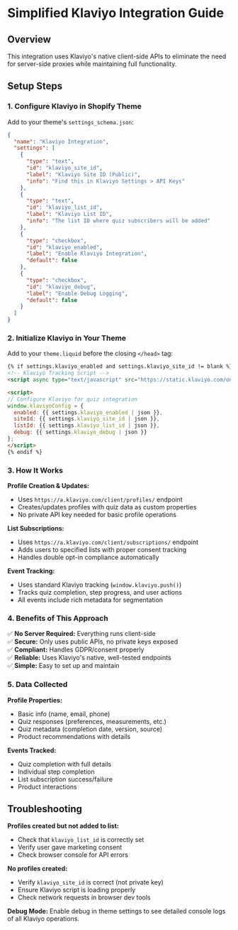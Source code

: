 # Simplified Klaviyo Integration Guide

## Overview
This integration uses Klaviyo's native client-side APIs to eliminate the need for server-side proxies while maintaining full functionality.

## Setup Steps

### 1. Configure Klaviyo in Shopify Theme
Add to your theme's `settings_schema.json`:

```json
{
  "name": "Klaviyo Integration",
  "settings": [
    {
      "type": "text",
      "id": "klaviyo_site_id", 
      "label": "Klaviyo Site ID (Public)",
      "info": "Find this in Klaviyo Settings > API Keys"
    },
    {
      "type": "text",
      "id": "klaviyo_list_id",
      "label": "Klaviyo List ID", 
      "info": "The list ID where quiz subscribers will be added"
    },
    {
      "type": "checkbox",
      "id": "klaviyo_enabled",
      "label": "Enable Klaviyo Integration",
      "default": false
    },
    {
      "type": "checkbox", 
      "id": "klaviyo_debug",
      "label": "Enable Debug Logging",
      "default": false
    }
  ]
}
```

### 2. Initialize Klaviyo in Your Theme
Add to your `theme.liquid` before the closing `</head>` tag:

```html
{% if settings.klaviyo_enabled and settings.klaviyo_site_id != blank %}
<!-- Klaviyo Tracking Script -->
<script async type="text/javascript" src="https://static.klaviyo.com/onsite/js/klaviyo.js?company_id={{ settings.klaviyo_site_id }}"></script>

<script>
// Configure Klaviyo for quiz integration
window.klaviyoConfig = {
  enabled: {{ settings.klaviyo_enabled | json }},
  siteId: {{ settings.klaviyo_site_id | json }},
  listId: {{ settings.klaviyo_list_id | json }},
  debug: {{ settings.klaviyo_debug | json }}
};
</script>
{% endif %}
```

### 3. How It Works

**Profile Creation & Updates:**
- Uses `https://a.klaviyo.com/client/profiles/` endpoint
- Creates/updates profiles with quiz data as custom properties
- No private API key needed for basic profile operations

**List Subscriptions:**
- Uses `https://a.klaviyo.com/client/subscriptions/` endpoint  
- Adds users to specified lists with proper consent tracking
- Handles double opt-in compliance automatically

**Event Tracking:**
- Uses standard Klaviyo tracking (`window.klaviyo.push()`)
- Tracks quiz completion, step progress, and user actions
- All events include rich metadata for segmentation

### 4. Benefits of This Approach

✅ **No Server Required:** Everything runs client-side  
✅ **Secure:** Only uses public APIs, no private keys exposed  
✅ **Compliant:** Handles GDPR/consent properly  
✅ **Reliable:** Uses Klaviyo's native, well-tested endpoints  
✅ **Simple:** Easy to set up and maintain  

### 5. Data Collected

**Profile Properties:**
- Basic info (name, email, phone)
- Quiz responses (preferences, measurements, etc.)
- Quiz metadata (completion date, version, source)
- Product recommendations with details

**Events Tracked:**
- Quiz completion with full details
- Individual step completion
- List subscription success/failure
- Product interactions

## Troubleshooting

**Profiles created but not added to list:**
- Check that `klaviyo_list_id` is correctly set
- Verify user gave marketing consent  
- Check browser console for API errors

**No profiles created:**
- Verify `klaviyo_site_id` is correct (not private key)
- Ensure Klaviyo script is loading properly
- Check network requests in browser dev tools

**Debug Mode:**
Enable debug in theme settings to see detailed console logs of all Klaviyo operations.